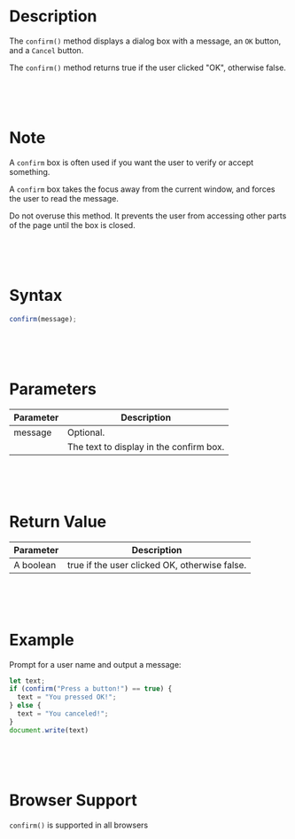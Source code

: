 # Description

The `confirm()` method displays a dialog box with a message, an `OK` button, and a `Cancel` button.

The `confirm()` method returns true if the user clicked "OK", otherwise false.

&nbsp;

&nbsp;

# Note

A `confirm` box is often used if you want the user to verify or accept something.

A `confirm` box takes the focus away from the current window, and forces the user to read the message.

Do not overuse this method. It prevents the user from accessing other parts of the page until the box is closed.

&nbsp;

&nbsp;

# Syntax

```js
confirm(message);
```

&nbsp;

&nbsp;

# Parameters

| Parameter   | Description                            |
| ----------- | -------------------------------------- |
| message        | Optional.                              |
|             | The text to display in the confirm box.|

&nbsp;

&nbsp;

# Return Value

| Parameter | Description                                           |
| --------- | ----------------------------------------------------- |
| A boolean  | true if the user clicked OK, otherwise false.  |

&nbsp;

&nbsp;

# Example

Prompt for a user name and output a message:

```js
let text;
if (confirm("Press a button!") == true) {
  text = "You pressed OK!";
} else {
  text = "You canceled!";
}
document.write(text)
```

&nbsp;

&nbsp;

# Browser Support

`confirm()` is supported in all browsers

&nbsp;

&nbsp;

&nbsp;

&nbsp;

&nbsp;

&nbsp;

&nbsp;
